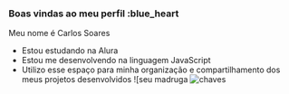 ### Boas vindas ao meu perfil :blue_heart
Meu nome é Carlos Soares
- Estou estudando na Alura
- Estou me desenvolvendo na linguagem JavaScript
- Utilizo esse espaço para minha organização e
compartilhamento dos meus projetos desenvolvidos
![seu madruga
![chaves]((https://media1.tenor.com/m/MKNMKcJc7RsAAAAd/chaves-sorry.gif))
